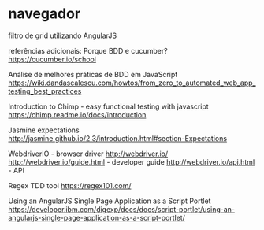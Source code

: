 # navegador
filtro de grid utilizando AngularJS

referências adicionais:
Porque BDD e cucumber?
https://cucumber.io/school

Análise de melhores práticas de BDD em JavaScript
https://wiki.dandascalescu.com/howtos/from_zero_to_automated_web_app_testing_best_practices

Introduction to Chimp - easy functional testing with javascript
https://chimp.readme.io/docs/introduction

Jasmine expectations
http://jasmine.github.io/2.3/introduction.html#section-Expectations

WebdriverIO - browser driver
http://webdriver.io/
http://webdriver.io/guide.html - developer guide
http://webdriver.io/api.html - API

Regex TDD tool
https://regex101.com/

Using an AngularJS Single Page Application as a Script Portlet
https://developer.ibm.com/digexp/docs/docs/script-portlet/using-an-angularjs-single-page-application-as-a-script-portlet/
